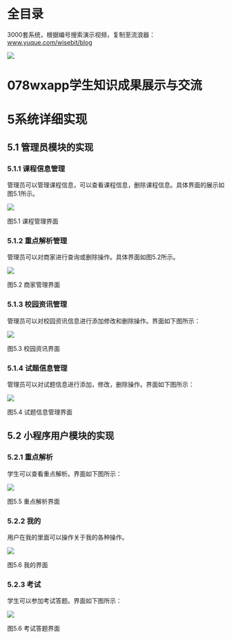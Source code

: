 # 全目录

3000套系统，根据编号搜索演示视频，复制至流浪器：www.yuque.com/wisebit/blog


![](https://bitwise.oss-cn-heyuan.aliyuncs.com/2024/11/06/qq_wechat.png)
# 078wxapp学生知识成果展示与交流
# 5系统详细实现
## 5.1 管理员模块的实现
### 5.1.1 课程信息管理
管理员可以管理课程信息，可以查看课程信息，删除课程信息。具体界面的展示如图5.1所示。

![](/md/blog.009.png)

图5.1 课程管理界面
### 5.1.2 重点解析管理
管理员可以对商家进行查询或删除操作。具体界面如图5.2所示。

![](/md/blog.010.png)

图5.2 商家管理界面
### 5.1.3 校园资讯管理
管理员可以对校园资讯信息进行添加修改和删除操作。界面如下图所示：

![](/md/blog.011.png)

图5.3 校园资讯界面
### 5.1.4 试题信息管理
管理员可以对试题信息进行添加，修改，删除操作。界面如下图所示：

![](/md/blog.012.png)

图5.4 试题信息管理界面

## 5.2 小程序用户模块的实现
### 5.2.1 重点解析
学生可以查看重点解析。界面如下图所示：

![](/md/blog.013.png)

图5.5 重点解析界面
### 5.2.2 我的
用户在我的里面可以操作关于我的各种操作。

![](/md/blog.014.png)

图5.6 我的界面
### 5.2.3 考试
学生可以参加考试答题。界面如下图所示：

![](/md/blog.015.png)

图5.6 考试答题界面


















